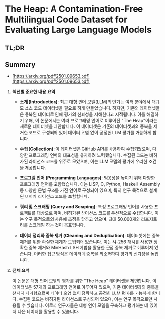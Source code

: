 # The Heap: A Contamination-Free Multilingual Code Dataset for Evaluating Large Language Models
## TL;DR
## Summary
- [https://arxiv.org/pdf/2501.09653.pdf](https://arxiv.org/pdf/2501.09653.pdf)

1. **섹션별 중요한 내용 요약** 

   - **소개 (Introduction)**:
     최근 대형 언어 모델(LLM)의 인기는 여러 분야에서 대규모 소스 코드 데이터셋을 필요로 하게 만들었습니다. 하지만, 기존의 데이터셋들은 중복된 데이터로 인해 평가의 신뢰성을 저해한다고 지적됩니다. 이를 해결하기 위해, 이 논문에서는 여러 프로그래밍 언어로 이루어진 "The Heap"이라는 새로운 데이터셋을 제안합니다. 이 데이터셋은 기존의 데이터셋과의 중복을 제거한 코드로 구성되어 있어 데이터 오염 없이 공정한 LLM 평가를 가능하게 합니다.

   - **수집 (Collection)**:
     이 데이터셋은 GitHub API를 사용하여 수집되었으며, 다양한 프로그래밍 언어의 대표성을 유지하려 노력했습니다. 수집된 코드는 비허가된 라이선스 코드를 위주로 모았으며, 이는 LLM 모델의 평가에 유리한 조건을 제공합니다.

   - **프로그램 언어 (Programming Languages)**:
     범용성을 높이기 위해 다양한 프로그래밍 언어를 포함했습니다. 이는 LISP, C, Python, Haskell, Assembly 등 다양한 문법 구조를 가진 언어로 구성되어 있으며, 특히 연구 목적으로 설계된 비허가 라이선스 코드를 포함합니다.

   - **쿼리 및 스크래핑 (Query and Scraping)**:
     특정 프로그래밍 언어를 사용한 프로젝트를 대상으로 하며, 비허가된 라이선스 코드를 우선적으로 수집합니다. 이는 연구 목적으로의 사용에 초점을 맞추고 있으며, 최대 50,000개의 리포지토리를 스크래핑 하는 것이 목표입니다.

   - **데이터 정리와 중복 제거 (Cleaning and Deduplication)**:
     데이터셋에는 중복 제거를 위한 확실한 체계가 도입되어 있습니다. 이는 샤-256 해시를 사용한 정확한 중복 제거와 MinHash LSH 기법을 활용한 근접 중복 제거로 이루어져 있습니다. 이러한 접근 방식은 데이터의 중복을 최소화하여 평가의 신뢰성을 높입니다.

2. **전체 요약**

   이 논문은 대형 언어 모델의 평가를 위한 "The Heap" 데이터셋을 제안합니다. 이 데이터셋은 57개의 프로그래밍 언어로 이루어져 있으며, 기존 데이터셋과의 중복을 철저히 제거함으로써 데이터 오염 없이 정확하고 공정한 LLM 평가를 가능하게 합니다. 수집된 코드는 비허가된 라이선스로 구성되어 있으며, 이는 연구 목적으로만 사용될 수 있습니다. 이로써 연구자들은 대형 언어 모델을 구축하고 평가하는 데 있어 더 나은 데이터를 활용할 수 있습니다.